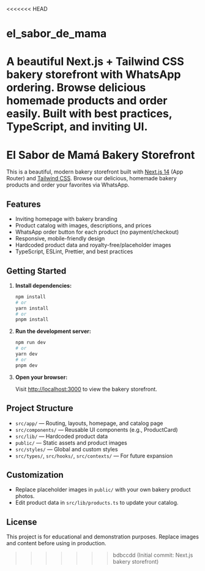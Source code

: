 <<<<<<< HEAD
# el_sabor_de_mama
A beautiful Next.js + Tailwind CSS bakery storefront with WhatsApp ordering. Browse delicious homemade products and order easily. Built with best practices, TypeScript, and inviting UI.
=======
# El Sabor de Mamá Bakery Storefront

This is a beautiful, modern bakery storefront built with [Next.js 14](https://nextjs.org/) (App Router) and [Tailwind CSS](https://tailwindcss.com/). Browse our delicious, homemade bakery products and order your favorites via WhatsApp.

## Features

- Inviting homepage with bakery branding
- Product catalog with images, descriptions, and prices
- WhatsApp order button for each product (no payment/checkout)
- Responsive, mobile-friendly design
- Hardcoded product data and royalty-free/placeholder images
- TypeScript, ESLint, Prettier, and best practices

## Getting Started

1. **Install dependencies:**

   ```bash
   npm install
   # or
   yarn install
   # or
   pnpm install
   ```

2. **Run the development server:**

   ```bash
   npm run dev
   # or
   yarn dev
   # or
   pnpm dev
   ```

3. **Open your browser:**

   Visit [http://localhost:3000](http://localhost:3000) to view the bakery storefront.

## Project Structure

- `src/app/` — Routing, layouts, homepage, and catalog page
- `src/components/` — Reusable UI components (e.g., ProductCard)
- `src/lib/` — Hardcoded product data
- `public/` — Static assets and product images
- `src/styles/` — Global and custom styles
- `src/types/`, `src/hooks/`, `src/contexts/` — For future expansion

## Customization

- Replace placeholder images in `public/` with your own bakery product photos.
- Edit product data in `src/lib/products.ts` to update your catalog.

## License

This project is for educational and demonstration purposes. Replace images and content before using in production.
>>>>>>> bdbccdd (Initial commit: Next.js bakery storefront)
